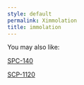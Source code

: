 ```yaml
---
style: default
permalink: Ximmolation
title: immolation
---
```

You may also like:

[SPC-140](http://scp-wiki.net/spc-140)

[SCP-1120](http://scp-wiki.net/scp-1120)
